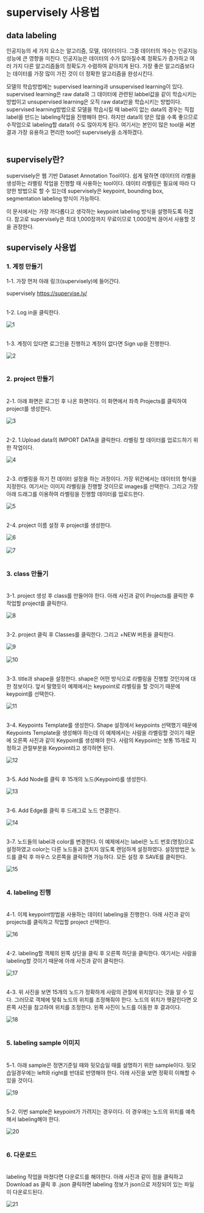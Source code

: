 # supervisely 사용법      


## data labeling

인공지능의 세 가지 요소는 알고리즘, 모델, 데이터이다. 그중 데이터의 개수는 인공지능 성능에 큰 영향을 미친다.
인공지능은 데이터의 수가 많아질수록 정확도가 증가하고 여러 가지 다른 알고리즘들의 정확도가 수렴하여 같아지게 된다.
가장 좋은 알고리즘보다는 데이터를 가장 많이 가진 것이 더 정확한 알고리즘을 완성시킨다.<br/>

모델의 학습방법에는 supervised learning과 unsupervised learning이 있다. supervised learning은 raw data와 그 데이터에 관련된 labbel값을 같이 학습시키는 방법이고 unsupervised learning은 오직 raw data만을 학습시키는 방법이다. supervised learning방법으로 모델을 학습시킬 때 label이 없는 data의 경우는 직접 label을 만드는 labeling작업을 진행해야 한다. 하지만 data의 양은 많을 수록 좋으므로 수작업으로 labeling할 data의 수도 많아지게 된다. 여기서는 본인이 많은 tool을 써본결과 가장 유용하고 편리한 tool인 supervisely을 소개하겠다.<br/><br/>

## supervisely란?

supervisely은 웹 기반 Dataset Annotation Tool이다. 쉽게 말하면 데이터의 라벨을 생성하는 라벨링 작업을 진행할 때 사용하는 tool이다. 데이터 라벨링은 필요에 따라 다양한 방법으로 할 수 있는데 supervisely은 keypoint, bounding box, segmentation labeling 방식이 가능하다.      

이 문서에서는 가장 까다롭다고 생각하는 keypoint labeling 방식을 설명하도록 하겠다. 참고로 supervisely은 최대 1,000장까지 무료이므로 1,000장씩 끊어서 사용할 것을 권장한다.  



## supervisely 사용법

###  1. 계정 만들기 

1-1. 가장 먼저 아래 링크(supervisely)에 들어간다.

supervisely https://supervise.ly/<br/><br/>

1-2. Log in을 클릭한다. 

![1](./img/1.JPG)<br/><br/>

1-3. 계정이 있다면 로그인을 진행하고 계정이 없다면 Sign up을 진행한다. 


![2](./img/2.JPG)<br/><br/>

###  2. project 만들기<br/><br/>

2-1. 아래 화면은 로그인 후 나온 화면이다. 이 화면에서 좌측 Projects를 클릭하여 project를 생성한다.<br/>

![3](./img/3.JPG)<br/><br/>

2-2. 1.Upload data의 IMPORT DATA을 클릭한다. 라벨링 할 데이터를 업로드하기 위한 작업이다.<br/>

![4](./img/4.JPG)<br/><br/>

2-3. 라벨링을 하기 전 데이터 설정을 하는 과정이다. 가장 위칸에서는 데이터의 형식을 지정한다. 여기서는 이미지 라벨링을 진행할 것이므로 images를 선택한다. 그리고 가장 아래 드래그를 이용하여 라벨링을 진행할 데이터를 업로드한다.<br/>

![5](./img/5.JPG)<br/><br/>

2-4. project 이름 설정 후 project를 생성한다.<br/>

![6](./img/6.JPG)<br/><br/>
![7](./img/7.JPG)<br/><br/>

###  3. class 만들기<br/><br/>

3-1. project 생성 후 class를 만들어야 한다. 아래 사진과 같이 Projects를 클릭한 후 작업할 project를 클릭한다.<br/>

![8](./img/8.JPG)<br/><br/>

3-2. project 클릭 후 Classes를 클릭한다. 그리고 +NEW 버튼을 클릭한다. <br/>

![9](./img/9.JPG)<br/><br/>
![10](./img/10.JPG)<br/><br/>


3-3. title과 shape을 설정한다. shape은 어떤 방식으로 라벨링을 진행할 것인지에 대한 정보이다. 앞서 말했듯이 예제에서는 keypoint로 라벨링을 할 것이기 때문에 keypoint를 선택한다. 

![11](./img/11.JPG)<br/><br/>

3-4. Keypoints Template를 생성한다. Shape 설정에서 keypoints 선택했기 때문에 Keypoints Template을 생성해야 하는데 이 예제에서는 사람을 라벨링할 것이기 때문에 오른쪽 사진과 같이 Keypoint를 생성해야 한다. 사람의 Keypoint는 보통 15개로 지정하고 관절부분을 Keypoint라고 생각하면 된다. 

![12](./img/12.JPG)<br/><br/>

3-5. Add Node를 클릭 후 15개의 노드(Keypoint)를 생성한다.<br/>

![13](./img/13.JPG)<br/><br/>

3-6. Add Edge를 클릭 후 드래그로 노드 연결한다. 

![14](./img/14.JPG)<br/><br/>

3-7. 노드들의 label과 color를 변경한다. 이 예제에서는 label은 노드 번호(명칭)으로 설정하였고 color는 다른 노드들과 겹치지 않도록 랜덤하게 설정하였다. 설정방법은 노드를 클릭 후 마우스 오른쪽을 클릭하면 가능하다. 모든 설정 후 SAVE를 클릭한다.<br/>

![15](./img/15.JPG)<br/><br/>

###  4. labeling 진행<br/><br/>

4-1. 이제 keypoint방법을 사용하는 데이터 labeling을 진행한다. 아래 사진과 같이 projects를 클릭하고 작업할 project 선택한다.<br/>

![16](./img/16.JPG)<br/><br/>

4-2. labeling할 객체의 왼쪽 상단을 클릭 후 오른쪽 하단을 클릭한다. 여기서는 사람을 labeling할 것이기 때문에 아래 사진과 같이 클릭한다.<br/>

![17](./img/17.JPG)<br/><br/>

4-3. 위 사진을 보면 15개의 노드가 정확하게 사람의 관절에 위치않다는 것을 알 수 있다. 그러므로 객체에 맞춰 노드의 위치를 조정해줘야 한다. 노드의 위치가 헷갈린다면 오른쪽 사진을 참고하여 위치를 조정한다. 왼쪽 사진이 노드를 이동한 후 결과이다.<br/> 

![18](./img/18.JPG)<br/><br/>

###  5. labeling sample 이미지<br/><br/>

5-1. 아래 sample은 정면기준일 때와 뒷모습일 때를 설명하기 위한 sample이다. 뒷모습일경우에는 left와 right를 반대로 반영해야 한다. 아래 사진을 보면 정확히 이해할 수 있을 것이다.<br/> 

![19](./img/19.JPG)<br/><br/>

5-2. 이번 sample은 keypoint가 가려지는 경우이다. 이 경우에는 노드의 위치를 예측해서 labeling해야 한다. 

![20](./img/20.JPG)<br/><br/>


###  6. 다운로드<br/><br/>

labeling 작업을 마쳤다면 다운로드를 해야한다. 아래 사진과 같이 점을 클릭하고 Download as 클릭 후 .json 클릭하면 labeling 정보가 json으로 저장되어 있는 파일이 다운로드된다. 


![21](./img/21.JPG)<br/><br/>
